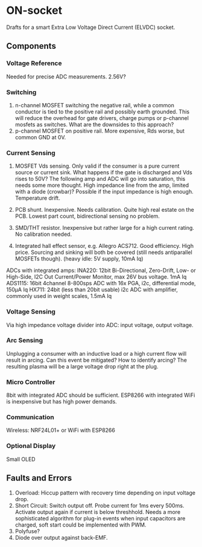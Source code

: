 # ON-socket
Drafts for a smart Extra Low Voltage Direct Current (ELVDC) socket.

## Components

### Voltage Reference

Needed for precise ADC measurements. 2.56V?

### Switching

1. n-channel MOSFET switching the negative rail, while a common conductor is tied to the positive rail and possibly earth grounded. This will reduce the overhead for gate drivers, charge pumps or p-channel mosfets as switches. What are the downsides to this approach?
2. p-channel MOSFET on positive rail. More expensive, Rds worse, but common GND at 0V.

### Current Sensing

1. MOSFET Vds sensing. Only valid if the consumer is a pure current source or current sink. What happens if the gate is discharged and Vds rises to 50V? The following amp and ADC will go into saturation, this needs some more thought. High impedance line from the amp, limited with a diode (crowbar)? Possible if the input impedance is high enough. Temperature drift.

2. PCB shunt. Inexpensive. Needs calibration. Quite high real estate on the PCB. Lowest part count, bidirectional sensing no problem.

3. SMD/THT resistor. Inexpensive but rather large for a high current rating. No calibration needed.

4. Integrated hall effect sensor, e.g. Allegro ACS712. Good efficiency. High price. Sourcing and sinking will both be covered (still needs antiparallel MOSFETs though). (heavy idle: 5V supply, 10mA Iq)

ADCs with integrated amps:
INA220: 12bit Bi-Directional, Zero-Drift, Low- or High-Side, I2C Out Current/Power Monitor, max 26V bus voltage. 1mA Iq
ADS1115: 16bit 4channel 8-800sps ADC with 16x PGA, i2c, differential mode, 150µA Iq
HX711: 24bit (less than 20bit usable) i2c ADC with amplifier, commonly used in weight scales, 1.5mA Iq

### Voltage Sensing

Via high impedance voltage divider into ADC: input voltage, output voltage.

### Arc Sensing

Unplugging a consumer with an inductive load or a high current flow will result in arcing. Can this event be mitigated? How to identify arcing? The resulting plasma will be a large voltage drop right at the plug.

### Micro Controller

8bit with integrated ADC should be sufficient. ESP8266 with integrated WiFi is inexpensive but has high power demands.

### Communication

Wireless: NRF24L01+ or WiFi with ESP8266

### Optional Display

Small OLED

## Faults and Errors

1. Overload: Hiccup pattern with recovery time depending on input voltage drop.
1. Short Circuit: Switch output off. Probe current for 1ms every 500ms. Activate output again if current is below threshhold. Needs a more sophisticated algorithm for plug-in events when input capacitors are charged, soft start could be implemented with PWM.
1. Polyfuse? 
1. Diode over output against back-EMF.

